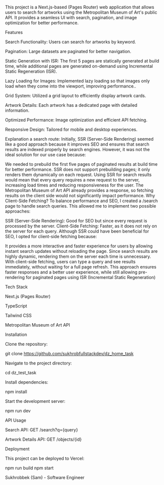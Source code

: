 This project is a Next.js-based (Pages Router) web application that allows users to search for artworks using the Metropolitan Museum of Art's public API. It provides a seamless UI with search, pagination, and image optimization for better performance.

Features

Search Functionality: Users can search for artworks by keyword.

Pagination: Large datasets are paginated for better navigation.

Static Generation with ISR: The first 5 pages are statically generated at build time, while additional pages are generated on-demand using Incremental Static Regeneration (ISR).

Lazy Loading for Images: Implemented lazy loading so that images only load when they come into the viewport, improving performance..

Grid System: Utilized a grid layout to efficiently display artwork cards.

Artwork Details: Each artwork has a dedicated page with detailed information.

Optimized Performance: Image optimization and efficient API fetching.

Responsive Design: Tailored for mobile and desktop experiences.

Explanation a search route: 
Initially, SSR (Server-Side Rendering) seemed like a good approach because it improves SEO and ensures that search results are indexed properly by search engines. However, it was not the ideal solution for our use case because:

We needed to prebuild the first five pages of paginated results at build time for better performance. SSR does not support prebuilding pages; it only renders them dynamically on each request.
Using SSR for search results would mean that every query requires a new request to the server, increasing load times and reducing responsiveness for the user.
The Metropolitan Museum of Art API already provides a response, so fetching results on the client side would not significantly impact performance.
Why Client-Side Fetching?
To balance performance and SEO, I created a /search page to handle search queries. This allowed me to implement two possible approaches:

SSR (Server-Side Rendering): Good for SEO but since every request is processed by the server.
Client-Side Fetching: Faster, as it does not rely on the server for each query.
Although SSR could have been beneficial for SEO, I opted for client-side fetching because:

It provides a more interactive and faster experience for users by allowing instant search updates without reloading the page.
Since search results are highly dynamic, rendering them on the server each time is unnecessary.
With client-side fetching, users can type a query and see results immediately, without waiting for a full page refresh.
This approach ensures faster responses and a better user experience, while still allowing pre-rendering for paginated pages using ISR (Incremental Static Regeneration)

Tech Stack

Next.js (Pages Router)

TypeScript

Tailwind CSS

Metropolitan Museum of Art API


Installation

Clone the repository:

git clone https://github.com/sukhrobfullstackdev/dz_home_task

Navigate to the project directory:

cd dz_test_task

Install dependencies:

npm install

Start the development server:

npm run dev

API Usage

Search API: GET /search?q={query}

Artwork Details API: GET /objects/{id}

Deployment

This project can be deployed to Vercel:

npm run build
npm start

Sukhrobbek (Sam) - Software Engineer
